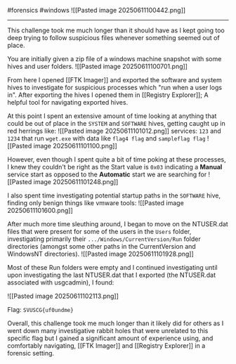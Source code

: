 #forensics #windows
![[Pasted image 20250611100442.png]]

---
This challenge took me much longer than it should have as I kept going too deep trying to follow suspicious files whenever something seemed out of place.

You are initially given a zip file of a windows machine snapshot with some hives and user folders.
![[Pasted image 20250611100701.png]]

From here I opened [[FTK Imager]] and exported the software and system hives to investigate for suspicious processes which "run when a user logs in".  After exporting the hives I opened them in [[Registry Explorer]]; A helpful tool for navigating exported hives.  

At this point I spent an extensive amount of time looking at anything that could be out of place in the `SYSTEM` and `SOFTWARE` hives, getting caught up in red herrings like:
![[Pasted image 20250611101012.png]]
services: `123` and `1234` that run `wget.exe` with data like `flag4 flag` and `sampleflag flag`
![[Pasted image 20250611101100.png]]

However, even though I spent quite a bit of time poking at these processes, I knew they couldn't be right as the Start value is `0x03` indicating a **Manual** service start as opposed to the **Automatic** start we are searching for
![[Pasted image 20250611101248.png]]

I also spent time investigating potential startup paths in the `SOFTWARE` hive, finding only benign things like vmware tools:
![[Pasted image 20250611101600.png]]

After much more time sleuthing around, I began to move on the NTUSER.dat files that were present for some of the users in the `Users` folder, investigating primarily their `.../Windows/CurrentVersion/Run` folder directories (amongst some other paths in the CurrentVersion and WindowsNT directories).  ![[Pasted image 20250611101928.png]]

Most of these Run folders were empty and I continued investigating until upon investigating the last NTUSER.dat that I exported (the NTUSER.dat associated with usgcadmin), I found:

![[Pasted image 20250611102113.png]]

Flag: `SVUSCG{uf0undme}`

Overall, this challenge took me much longer than it likely did for others as I went down many investigative rabbit holes that were unrelated to this specific flag but I gained a significant amount of experience using, and comfortably navigating, [[FTK Imager]] and [[Registry Explorer]] in a forensic setting.
